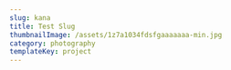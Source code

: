 ```yaml
---
slug: kana
title: Test Slug
thumbnailImage: /assets/1z7a1034fdsfgaaaaaaa-min.jpg
category: photography
templateKey: project
---
```


